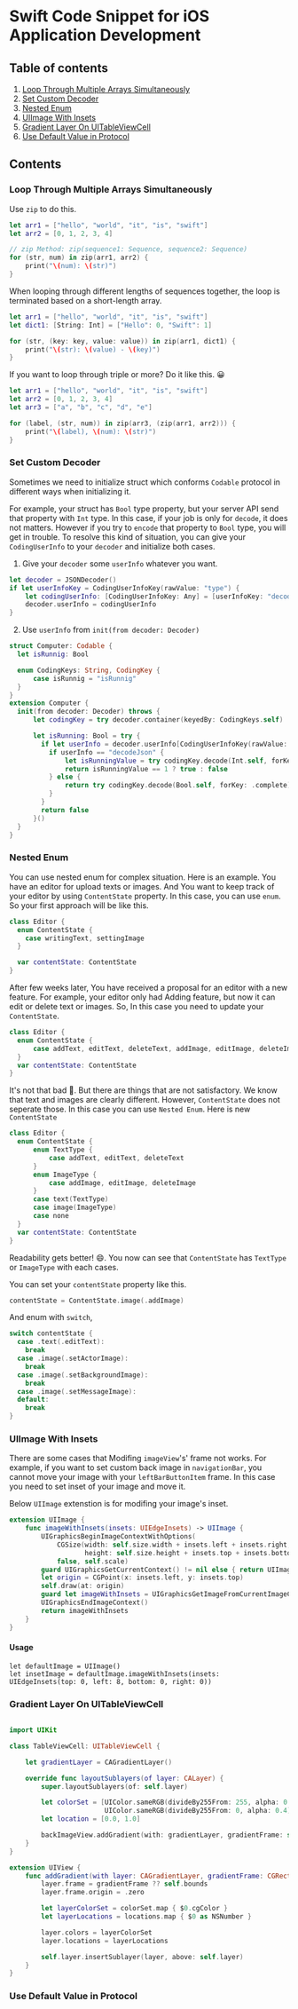 # Swift Code Snippet for iOS Application Development

## Table of contents

1. [Loop Through Multiple Arrays Simultaneously](https://github.com/hcn1519/iOS_Swift_Snippet#loop-through-multiple-arrays-simultaneously)
2. [Set Custom Decoder](https://github.com/hcn1519/iOS_Swift_Snippet#set-custom-decoder)
3. [Nested Enum](https://github.com/hcn1519/iOS_Swift_Snippet#nested-enum)
4. [UIImage With Insets](https://github.com/hcn1519/iOS_Swift_Snippet#uiimage-with-insets)
5. [Gradient Layer On UITableViewCell](https://github.com/hcn1519/iOS_Swift_Snippet#gradient-layer-on-uITableViewCell)
6. [Use Default Value in Protocol](https://github.com/hcn1519/iOS_Swift_Snippet#use-default-value-in-protocol)
## Contents

### Loop Through Multiple Arrays Simultaneously

Use `zip` to do this.

```swift
let arr1 = ["hello", "world", "it", "is", "swift"]
let arr2 = [0, 1, 2, 3, 4]

// zip Method: zip(sequence1: Sequence, sequence2: Sequence)
for (str, num) in zip(arr1, arr2) {
    print("\(num): \(str)")
}
```

When looping through different lengths of sequences together, the loop is terminated based on a short-length array.

```swift
let arr1 = ["hello", "world", "it", "is", "swift"]
let dict1: [String: Int] = ["Hello": 0, "Swift": 1]

for (str, (key: key, value: value)) in zip(arr1, dict1) {
    print("\(str): \(value) - \(key)")
}
```

If you want to loop through triple or more? Do it like this. 😀

```swift
let arr1 = ["hello", "world", "it", "is", "swift"]
let arr2 = [0, 1, 2, 3, 4]
let arr3 = ["a", "b", "c", "d", "e"]

for (label, (str, num)) in zip(arr3, (zip(arr1, arr2))) {
    print("\(label), \(num): \(str)")
}
```

### Set Custom Decoder

Sometimes we need to initialize struct which conforms `Codable` protocol in different ways when initializing it.

For example, your struct has `Bool` type property, but your server API send that property with `Int` type. In this case, if your job is only for `decode`, it does not matters. However if you try to `encode` that property to `Bool` type, you will get in trouble. To resolve this kind of situation, you can give your `CodingUserInfo` to your `decoder` and initialize both cases.

1. Give your `decoder` some `userInfo` whatever you want.

```swift
let decoder = JSONDecoder()
if let userInfoKey = CodingUserInfoKey(rawValue: "type") {
    let codingUserInfo: [CodingUserInfoKey: Any] = [userInfoKey: "decodeJson"]
    decoder.userInfo = codingUserInfo
}
```

2. Use `userInfo` from `init(from decoder: Decoder)`

```swift
struct Computer: Codable {
  let isRunnig: Bool

  enum CodingKeys: String, CodingKey {
      case isRunnig = "isRunnig"
  }
}
extension Computer {
  init(from decoder: Decoder) throws {
      let codingKey = try decoder.container(keyedBy: CodingKeys.self)

      let isRunning: Bool = try {
        if let userInfo = decoder.userInfo[CodingUserInfoKey(rawValue: "type")!] as? String {
          if userInfo == "decodeJson" {
              let isRunningValue = try codingKey.decode(Int.self, forKey: .isRunnig)
              return isRunningValue == 1 ? true : false
          } else {
              return try codingKey.decode(Bool.self, forKey: .complete)
          }
        }
        return false
      }()
  }
}
```

### Nested Enum

You can use nested enum for complex situation. Here is an example. You have an editor for upload texts or images. And You want to keep track of your editor by using `ContentState` property. In this case, you can use `enum`. So your first approach will be like this.

```swift
class Editor {
  enum ContentState {
    case writingText, settingImage
  }

  var contentState: ContentState
}
```

After few weeks later, You have received a proposal for an editor with a new feature. For example, your editor only had Adding feature, but now it can edit or delete text or images. So, In this case you need to update your `ContentState`.

```swift
class Editor {
  enum ContentState {
      case addText, editText, deleteText, addImage, editImage, deleteImage
  }
  var contentState: ContentState
}
```
It's not that bad 🤔. But there are things that are not satisfactory. We know that text and images are clearly different. However, `ContentState` does not seperate those. In this case you can use `Nested Enum`. Here is new `ContentState`

```swift
class Editor {
  enum ContentState {
      enum TextType {
          case addText, editText, deleteText
      }
      enum ImageType {
          case addImage, editImage, deleteImage
      }
      case text(TextType)
      case image(ImageType)
      case none
  }
  var contentState: ContentState
}
```

Readability gets better! 😄. You now can see that `ContentState` has `TextType` or `ImageType` with each cases.

You can set your `contentState` property like this.

```swift
contentState = ContentState.image(.addImage)
```

And enum with `switch`,

```swift
switch contentState {
  case .text(.editText):
    break
  case .image(.setActorImage):
    break
  case .image(.setBackgroundImage):
    break
  case .image(.setMessageImage):
  default:
    break
}
```

### UIImage With Insets

There are some cases that Modifing `imageView`'s' frame not works. For example, if you want to set custom back image in `navigationBar`, you cannot move your image with your `leftBarButtonItem` frame. In this case you need to set inset of your image and move it.

Below `UIImage` extenstion is for modifing your image's inset.

```swift
extension UIImage {
    func imageWithInsets(insets: UIEdgeInsets) -> UIImage {
        UIGraphicsBeginImageContextWithOptions(
            CGSize(width: self.size.width + insets.left + insets.right,
                   height: self.size.height + insets.top + insets.bottom),
            false, self.scale)
        guard UIGraphicsGetCurrentContext() != nil else { return UIImage() }
        let origin = CGPoint(x: insets.left, y: insets.top)
        self.draw(at: origin)
        guard let imageWithInsets = UIGraphicsGetImageFromCurrentImageContext() else { return UIImage() }
        UIGraphicsEndImageContext()
        return imageWithInsets
    }
}
```

#### Usage
```
let defaultImage = UIImage()
let insetImage = defaultImage.imageWithInsets(insets: UIEdgeInsets(top: 0, left: 8, bottom: 0, right: 0))
```

### Gradient Layer On UITableViewCell

```swift

import UIKit

class TableViewCell: UITableViewCell {

    let gradientLayer = CAGradientLayer()

    override func layoutSublayers(of layer: CALayer) {
        super.layoutSublayers(of: self.layer)

        let colorSet = [UIColor.sameRGB(divideBy255From: 255, alpha: 0.0),
                        UIColor.sameRGB(divideBy255From: 0, alpha: 0.4)]
        let location = [0.0, 1.0]

        backImageView.addGradient(with: gradientLayer, gradientFrame: self.frame, colorSet: colorSet, locations: location)
    }
}

extension UIView {
    func addGradient(with layer: CAGradientLayer, gradientFrame: CGRect? = nil, colorSet: [UIColor], locations: [Double]) {
        layer.frame = gradientFrame ?? self.bounds
        layer.frame.origin = .zero

        let layerColorSet = colorSet.map { $0.cgColor }
        let layerLocations = locations.map { $0 as NSNumber }

        layer.colors = layerColorSet
        layer.locations = layerLocations

        self.layer.insertSublayer(layer, above: self.layer)
    }
}
```
### Use Default Value in Protocol
